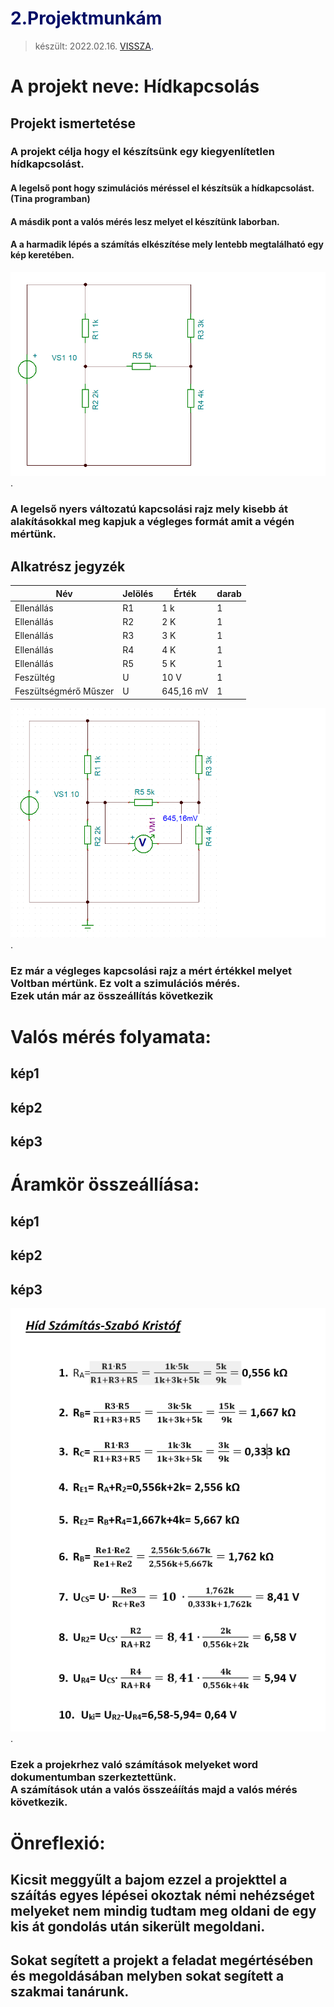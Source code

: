 # <span style="color:#000C66"> 2.Projektmunkám </span>
> készült: 2022.02.16.
<span style="color:#000C66"> [VISSZA](https://ciganyvajda2005.github.io/Szabo-Kristof-Portfolio-/). </span>

# A projekt neve: Hídkapcsolás

## Projekt ismertetése 
### A projekt célja hogy el készítsünk egy kiegyenlítetlen hídkapcsolást.
#### A legelső pont hogy szimulációs méréssel el készítsük a hídkapcsolást. (Tina programban)
#### A másdik pont a valós mérés lesz melyet el készítünk laborban.
#### A a harmadik lépés a számítás elkészítése mely lentebb megtalálható egy kép keretében.



![kapcsolasirajz](1.kep.png "a legelső kapcsolási rajz nyers változatban ").

### A legelső nyers változatú kapcsolási rajz mely kisebb át alakításokkal meg kapjuk a végleges formát amit a végén mértünk.



## Alkatrész jegyzék

|Név|Jelölés|Érték|darab|
|----|----|----|------|
|Ellenállás|R1|1 k|1|
|Ellenállás|R2|2 K|1|
|Ellenállás|R3|3 K|1|
|Ellenállás|R4|4 K|1|
|Ellenállás|R5|5 K|1|
|Feszültég|U|10 V|1|
|Feszültségmérő Műszer|U|645,16 mV|1|

![kapcsolasirajz2](2.kep.png "a második már le mért kapcsolási rajz ").

### Ez már a végleges kapcsolási rajz a mért értékkel melyet Voltban mértünk. Ez volt a szimulációs mérés. <br> Ezek után már az összeállítás következik 

# Valós mérés folyamata:
## kép1
## kép2
## kép3

# Áramkör összeállíása:
## kép1
## kép2
## kép3



![Szamitasok](szamitas.png "a második már le mért kapcsolási rajz ").
### Ezek a projekrhez való számítások melyeket word dokumentumban szerkeztettünk. <br> A számítások után a valós összeáíítás majd a valós mérés következik.

# Önreflexió:
## Kicsit meggyűlt a bajom ezzel a projekttel a száítás egyes lépései okoztak némi nehézséget melyeket nem mindig tudtam meg oldani de egy kis át gondolás után sikerült megoldani.
## Sokat segített a projekt a feladat megértésében és megoldásában melyben sokat segített a szakmai tanárunk.